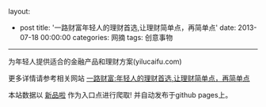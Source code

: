 layout: 
  - post 
title: '一路财富年轻人的理财首选,让理财简单点，再简单点' 
date: 2013-07-18 00:00:00 
categories: 网摘 
tags: 创意事物 
---

为年轻人提供适合的金融产品和理财方案(yilucaifu.com)  

更多详情请参考相关网站 [一路财富:年轻人的理财首选,让理财简单点，再简单点](http://www.yilucaifu.com)  

本站数据以 [新品啦](http://xinpinla.com/) 作为入口点进行爬取! 并自动发布于github pages上。  
